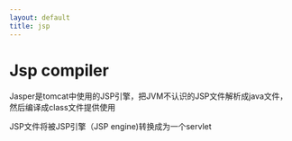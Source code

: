 ```yaml
---
layout: default
title: jsp
---
```




# Jsp compiler

Jasper是tomcat中使用的JSP引擎，把JVM不认识的JSP文件解析成java文件，然后编译成class文件提供使用

JSP文件将被JSP引擎（JSP engine)转换成为一个servlet